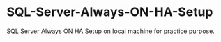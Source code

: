 # SQL-Server-Always-ON-HA-Setup
SQL Server Always ON HA Setup on local machine for practice purpose.
